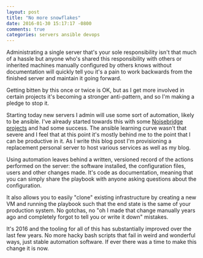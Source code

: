 ```yaml
---
layout: post
title: "No more snowflakes"
date: 2016-01-30 15:17:17 -0800
comments: true
categories: servers ansible devops
---
```


Administrating a single server that's your sole responsibility isn't that much of a
hassle but anyone who's shared this responsibility with others or inherited
machines manually configured by others knows without documentation will quickly
tell you it's a pain to work backwards from the finished server and maintain it
going forward. 

Getting bitten by this once or twice is OK, but as I get more involved in certain projects
it's becoming a stronger anti-pattern, and so I'm making a pledge to stop it. 

Starting today new servers I admin will use some sort of automation, likely to
be ansible. I've already started towards this with some
[Noisebridge projects](https://github.com/patrickod/noisebridge-ansible) and had
some success. The ansible learning curve wasn't that severe and I feel that at
this point it's mostly behind me to the point that I can be productive in it. As
I write this blog post I'm provisioning a replacement personal server to host
various services as well as my blog. 

Using automation leaves behind a written, versioned record of the actions
performed on the server: the software installed, the configuration files, users
and other changes made. It's code as documentation, meaning that you can simply
share the playbook with anyone asking questions about the configuration.

It also allows you to easily "clone" existing infrastructure by creating a new
VM and running the playbook such that the end state is the same of your
production system. No gotchas, no "oh I made that change manually years ago and
completely forgot to tell you or write it down" mistakes.

It's 2016 and the tooling for all of this has substantially improved over the
last few years. No more hacky bash scripts that fail in weird and wonderful
ways, just stable automation software. If ever there was a time to make this
change it is now.
